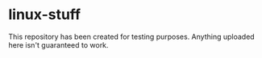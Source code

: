 # linux-stuff

This repository has been created for testing purposes.
Anything uploaded here isn't guaranteed to work.
